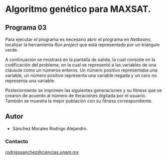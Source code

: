 # Algoritmo genético para MAXSAT.

## Programa 03

Para ejecutar el programa es necesario abrir el programa en *Netbeans*, localizar la herramienta *Run project* que está representado por un triángulo verde.

A continuación se mostrará en la pantalla de salida, la cual consiste en la codificación del problema, en la cual se representó a las variables de una cláusula como un números enteros. Un número positivo representaba una variable, un número positivo representa una variable negada y un cero no representa una variable.

Posteriormente se imprimen las siguientes generaciones y su fitness que se crearon de acuerdo al número de iteraciones digitada por el usuario. También se muestra la mejor población con su fitness correspondiente.

## Autor

* Sánchez Morales Rodrigo Alejandro.

### Contacto

<rodrigosanchez@ciencias.unam.mx>